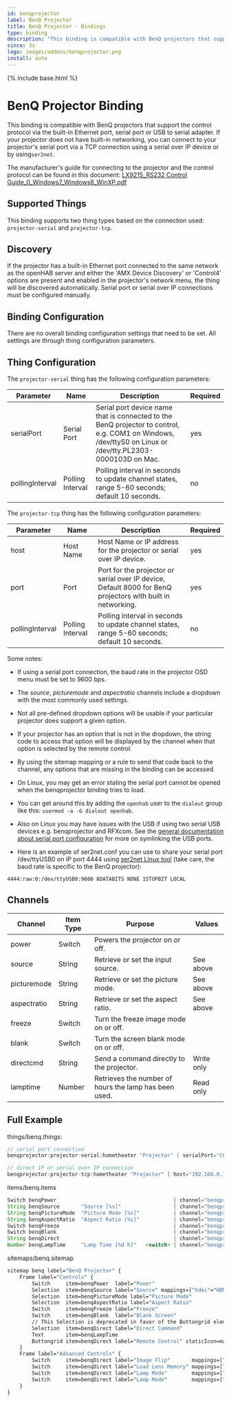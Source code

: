 ```yaml
---
id: benqprojector
label: BenQ Projector
title: BenQ Projector - Bindings
type: binding
description: "This binding is compatible with BenQ projectors that support the control protocol via the built-in Ethernet port, serial port or USB to serial adapter."
since: 3x
logo: images/addons/benqprojector.png
install: auto
---
```


<!-- Attention authors: Do not edit directly. Please add your changes to the appropriate source repository -->

{% include base.html %}

# BenQ Projector Binding

This binding is compatible with BenQ projectors that support the control protocol via the built-in Ethernet port, serial port or USB to serial adapter.
If your projector does not have built-in networking, you can connect to your projector's serial port via a TCP connection using a serial over IP device or by using`ser2net`.  

The manufacturer's guide for connecting to the projector and the control protocol can be found in this document: [LX9215_RS232 Control Guide_0_Windows7_Windows8_WinXP.pdf](https://esupportdownload.benq.com/esupport/Projector/Control%20Protocols/LX9215/LX9215_RS232%20Control%20Guide_0_Windows7_Windows8_WinXP.pdf)

## Supported Things

This binding supports two thing types based on the connection used: `projector-serial` and `projector-tcp`.

## Discovery

If the projector has a built-in Ethernet port connected to the same network as the openHAB server and either the 'AMX Device Discovery' or 'Control4' options are present and enabled in the projector's network menu, the thing will be discovered automatically.
Serial port or serial over IP connections must be configured manually.

## Binding Configuration

There are no overall binding configuration settings that need to be set.
All settings are through thing configuration parameters.

## Thing Configuration

The `projector-serial` thing has the following configuration parameters:

| Parameter       | Name             | Description                                                                                                                                               | Required |
|-----------------|------------------|-----------------------------------------------------------------------------------------------------------------------------------------------------------|----------|
| serialPort      | Serial Port      | Serial port device name that is connected to the BenQ projector to control, e.g. COM1 on Windows, /dev/ttyS0 on Linux or /dev/tty.PL2303-0000103D on Mac. | yes      |
| pollingInterval | Polling Interval | Polling interval in seconds to update channel states, range 5-60 seconds; default 10 seconds.                                                             | no       |

The `projector-tcp` thing has the following configuration parameters:

| Parameter       | Name             | Description                                                                                                 | Required |
|-----------------|------------------|-------------------------------------------------------------------------------------------------------------|----------|
| host            | Host Name        | Host Name or IP address for the projector or serial over IP device.                                         | yes      |
| port            | Port             | Port for the projector or serial over IP device, Default 8000 for BenQ projectors with built in networking. | yes      |
| pollingInterval | Polling Interval | Polling interval in seconds to update channel states, range 5-60 seconds; default 10 seconds.               | no       |

Some notes:

- If using a serial port connection, the baud rate in the projector OSD menu must be set to 9600 bps.
- The _source_, _picturemode_ and _aspectratio_ channels include a dropdown with the most commonly used settings.
- Not all pre-defined dropdown options will be usable if your particular projector does support a given option.
- If your projector has an option that is not in the dropdown, the string code to access that option will be displayed by the channel when that option is selected by the remote control.
- By using the sitemap mapping or a rule to send that code back to the channel, any options that are missing in the binding can be accessed.

- On Linux, you may get an error stating the serial port cannot be opened when the benqprojector binding tries to load.
- You can get around this by adding the `openhab` user to the `dialout` group like this: `usermod -a -G dialout openhab`.
- Also on Linux you may have issues with the USB if using two serial USB devices e.g. benqprojector and RFXcom. See the [general documentation about serial port configuration](/docs/administration/serial.html) for more on symlinking the USB ports.
- Here is an example of ser2net.conf you can use to share your serial port /dev/ttyUSB0 on IP port 4444 using [ser2net Linux tool](https://sourceforge.net/projects/ser2net/) (take care, the baud rate is specific to the BenQ projector):

```text
4444:raw:0:/dev/ttyUSB0:9600 8DATABITS NONE 1STOPBIT LOCAL
```

## Channels

| Channel            | Item Type | Purpose                                               | Values     |
| ------------------ | --------- | ----------------------------------------------------- | ---------- |
| power              | Switch    | Powers the projector on or off.                       |            |
| source             | String    | Retrieve or set the input source.                     | See above  |
| picturemode        | String    | Retrieve or set the picture mode.                     | See above  |
| aspectratio        | String    | Retrieve or set the aspect ratio.                     | See above  |
| freeze             | Switch    | Turn the freeze image mode on or off.                 |            |
| blank              | Switch    | Turn the screen blank mode on or off.                 |            |
| directcmd          | String    | Send a command directly to the projector.             | Write only |
| lamptime           | Number    | Retrieves the number of hours the lamp has been used. | Read only  |

## Full Example

things/benq.things:

```java
// serial port connection
benqprojector:projector-serial:hometheater "Projector" [ serialPort="COM5", pollingInterval=10 ]

// direct IP or serial over IP connection
benqprojector:projector-tcp:hometheater "Projector" [ host="192.168.0.10", port=8000, pollingInterval=10 ]

```

items/benq.items

```java
Switch benqPower                                      { channel="benqprojector:projector-serial:hometheater:power" }
String benqSource       "Source [%s]"                 { channel="benqprojector:projector-serial:hometheater:source" }
String benqPictureMode  "Picture Mode [%s]"           { channel="benqprojector:projector-serial:hometheater:picturemode" }
String benqAspectRatio  "Aspect Ratio [%s]"           { channel="benqprojector:projector-serial:hometheater:aspectratio" }
Switch benqFreeze                                     { channel="benqprojector:projector-serial:hometheater:freeze" }
Switch benqBlank                                      { channel="benqprojector:projector-serial:hometheater:blank" }
String benqDirect                                     { channel="benqprojector:projector-serial:hometheater:directcmd", autoupdate="false" }
Number benqLampTime     "Lamp Time [%d h]"   <switch> { channel="benqprojector:projector-serial:hometheater:lamptime" }
```

sitemaps/benq.sitemap

```perl
sitemap benq label="BenQ Projector" {
    Frame label="Controls" {
        Switch     item=benqPower  label="Power"
        Selection  item=benqSource label="Source" mappings=["hdmi"="HDMI", "hdmi2"="HDMI2", "ypbr"="Component", "RGB"="Computer", "vid"="Video", "svid"="S-Video"]
        Selection  item=benqPictureMode label="Picture Mode"
        Selection  item=benqAspectRatio label="Aspect Ratio"
        Switch     item=benqFreeze label="Freeze"
        Switch     item=benqBlank  label="Blank Screen"
        // This Selection is deprecated in favor of the Buttongrid element below
        Selection  item=benqDirect label="Direct Command"
        Text       item=benqLampTime
        Buttongrid item=benqDirect label="Remote Control" staticIcon=material:tv_remote buttons=[1:2:up="Up"=f7:arrowtriangle_up, 3:2:down="Down"=f7:arrowtriangle_down, 2:1:left="Left"=f7:arrowtriangle_left, 2:3:right="Right"=f7:arrowtriangle_right, 2:2:enter="Enter", 4:1:"menu=on"="Menu On", 4:2:"menu=off"="Menu Off", 4:3:"vol=+"="Volume +", 5:1:"mute=on"="Mute On", 5:2:"mute=off"="Mute Off", 5:3:"vol=-"="Volume -", 6:1:zoomO="Zoom Out", 6:2:zoomI="Zoom In", 6:3:auto="Zoom Auto"]
    }
    Frame label="Advanced Controls" {
        Switch     item=benqDirect label="Image Flip"       mappings=["pp=FT"="Front","pp=RE"="Rear","pp=FC"="Front Ceiling","pp=RC"="Rear Ceiling"]
        Switch     item=benqDirect label="Load Lens Memory" mappings=["lensload=m1"="1","lensload=m2"="2","lensload=m3"="3","lensload=m4"="4"]
        Switch     item=benqDirect label="Lamp Mode"        mappings=["lampm=lnor"="Normal","lampm=eco"="Eco","lampm=seco"="SmartEco"]
        Switch     item=benqDirect label="Lamp Mode"        mappings=["lampm=seco2"="SmartEco2","lampm=seco3"="SmartEco3","lampm=dimming"="Dimming","lampm=custom"="Custom"]
    }
}
```

